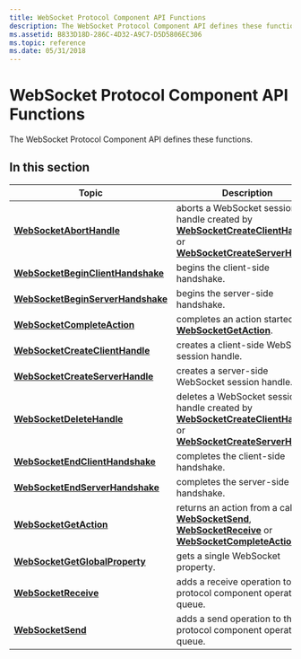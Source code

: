```yaml
---
title: WebSocket Protocol Component API Functions
description: The WebSocket Protocol Component API defines these functions.
ms.assetid: B833D18D-286C-4D32-A9C7-D5D5806EC306
ms.topic: reference
ms.date: 05/31/2018
---
```


# WebSocket Protocol Component API Functions

The WebSocket Protocol Component API defines these functions.

## In this section



| Topic                                                                             | Description                                                                                                                                                                                                 |
|-----------------------------------------------------------------------------------|-------------------------------------------------------------------------------------------------------------------------------------------------------------------------------------------------------------|
| [**WebSocketAbortHandle**](/windows/desktop/api/Websocket/nf-websocket-websocketaborthandle)<br/>                   | aborts a WebSocket session handle created by [**WebSocketCreateClientHandle**](/windows/desktop/api/websocket/nf-websocket-websocketcreateclienthandle) or [**WebSocketCreateServerHandle**](/windows/desktop/api/websocket/nf-websocket-websocketcreateserverhandle).<br/>   |
| [**WebSocketBeginClientHandshake**](/windows/desktop/api/Websocket/nf-websocket-websocketbeginclienthandshake)<br/> | begins the client-side handshake.<br/>                                                                                                                                                                |
| [**WebSocketBeginServerHandshake**](/windows/desktop/api/Websocket/nf-websocket-websocketbeginserverhandshake)<br/> | begins the server-side handshake.<br/>                                                                                                                                                                |
| [**WebSocketCompleteAction**](/windows/desktop/api/Websocket/nf-websocket-websocketcompleteaction)<br/>             | completes an action started by [**WebSocketGetAction**](/windows/desktop/api/websocket/nf-websocket-websocketgetaction).<br/>                                                                                                             |
| [**WebSocketCreateClientHandle**](/windows/desktop/api/Websocket/nf-websocket-websocketcreateclienthandle)<br/>     | creates a client-side WebSocket session handle.<br/>                                                                                                                                                  |
| [**WebSocketCreateServerHandle**](/windows/desktop/api/Websocket/nf-websocket-websocketcreateserverhandle)<br/>     | creates a server-side WebSocket session handle.<br/>                                                                                                                                                  |
| [**WebSocketDeleteHandle**](/windows/desktop/api/Websocket/nf-websocket-websocketdeletehandle)<br/>                 | deletes a WebSocket session handle created by [**WebSocketCreateClientHandle**](/windows/desktop/api/websocket/nf-websocket-websocketcreateclienthandle) or [**WebSocketCreateServerHandle**](/windows/desktop/api/websocket/nf-websocket-websocketcreateserverhandle).<br/>  |
| [**WebSocketEndClientHandshake**](/windows/desktop/api/Websocket/nf-websocket-websocketendclienthandshake)<br/>     | completes the client-side handshake.<br/>                                                                                                                                                             |
| [**WebSocketEndServerHandshake**](/windows/desktop/api/Websocket/nf-websocket-websocketendserverhandshake)<br/>     | completes the server-side handshake.<br/>                                                                                                                                                             |
| [**WebSocketGetAction**](/windows/desktop/api/Websocket/nf-websocket-websocketgetaction)<br/>                       | returns an action from a call to [**WebSocketSend**](/windows/desktop/api/websocket/nf-websocket-websocketsend), [**WebSocketReceive**](/windows/desktop/api/websocket/nf-websocket-websocketreceive) or [**WebSocketCompleteAction**](/windows/desktop/api/websocket/nf-websocket-websocketcompleteaction).<br/> |
| [**WebSocketGetGlobalProperty**](/windows/desktop/api/Websocket/nf-websocket-websocketgetglobalproperty)<br/>       | gets a single WebSocket property.<br/>                                                                                                                                                                |
| [**WebSocketReceive**](/windows/desktop/api/Websocket/nf-websocket-websocketreceive)<br/>                           | adds a receive operation to the protocol component operation queue.<br/>                                                                                                                              |
| [**WebSocketSend**](/windows/desktop/api/Websocket/nf-websocket-websocketsend)<br/>                                 | adds a send operation to the protocol component operation queue.<br/>                                                                                                                                 |



 

 


